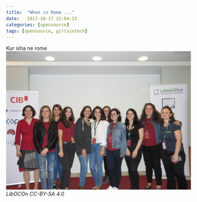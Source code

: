 ```yaml
---
title:  "When in Rome ..."
date:   2017-10-17 15:04:23
categories: [opensource]
tags: [opensource, girlsintech]
---
```

Kur isha ne rome
![liboCon](/images/librecon.jpg "LibOCOn CC-BY-SA 4.0")
*LibOCOn CC-BY-SA 4.0*
